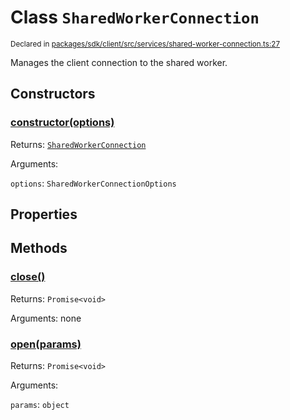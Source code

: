 # Class `SharedWorkerConnection`
<sub>Declared in [packages/sdk/client/src/services/shared-worker-connection.ts:27](https://github.com/dxos/dxos/blob/bdc1200dc/packages/sdk/client/src/services/shared-worker-connection.ts#L27)</sub>


Manages the client connection to the shared worker.

## Constructors
### [constructor(options)](https://github.com/dxos/dxos/blob/bdc1200dc/packages/sdk/client/src/services/shared-worker-connection.ts#L36)




Returns: <code>[SharedWorkerConnection](/api/@dxos/client/classes/SharedWorkerConnection)</code>

Arguments: 

`options`: <code>SharedWorkerConnectionOptions</code>



## Properties


## Methods
### [close()](https://github.com/dxos/dxos/blob/bdc1200dc/packages/sdk/client/src/services/shared-worker-connection.ts#L83)




Returns: <code>Promise&lt;void&gt;</code>

Arguments: none




### [open(params)](https://github.com/dxos/dxos/blob/bdc1200dc/packages/sdk/client/src/services/shared-worker-connection.ts#L41)




Returns: <code>Promise&lt;void&gt;</code>

Arguments: 

`params`: <code>object</code>


